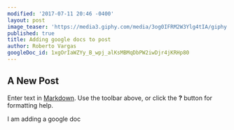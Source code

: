```yaml
---
modified: '2017-07-11 20:46 -0400'
layout: post
image_teaser: 'https://media3.giphy.com/media/3og0IFRM2W3Ylg4tIA/giphy.gif'
published: true
title: Adding google docs to post
author: Roberto Vargas
googleDoc_id: 1xgOrIaWZYy_B_wpj_alKsMBMqDbPW2iwDjr4jKRHp80
---
```

## A New Post

Enter text in [Markdown](http://daringfireball.net/projects/markdown/). Use the toolbar above, or click the **?** button for formatting help.


I am adding a google doc
